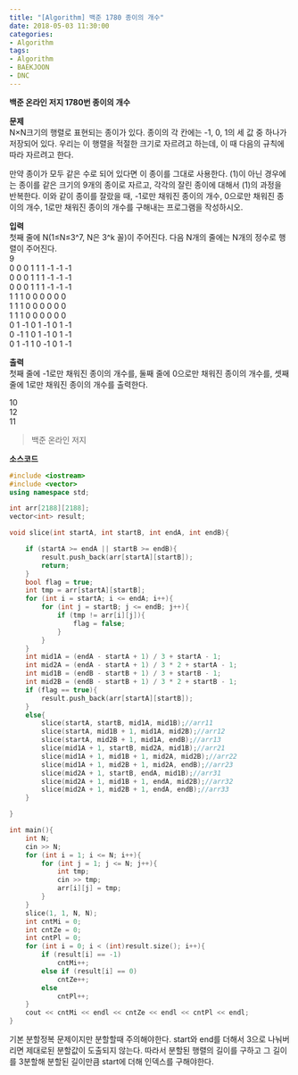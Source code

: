 ```yaml
---
title: "[Algorithm] 백준 1780 종이의 개수"
date: 2018-05-03 11:30:00
categories:
- Algorithm
tags:
- Algorithm
- BAEKJOON
- DNC
---
```

**백준 온라인 저지 1780번 종이의 개수**
<br/>

**문제**<br/>
N×N크기의 행렬로 표현되는 종이가 있다. 종이의 각 칸에는 -1, 0, 1의 세 값 중 하나가 저장되어 있다. 우리는 이 행렬을 적절한 크기로 자르려고 하는데, 이 때 다음의 규칙에 따라 자르려고 한다.

만약 종이가 모두 같은 수로 되어 있다면 이 종이를 그대로 사용한다.
(1)이 아닌 경우에는 종이를 같은 크기의 9개의 종이로 자르고, 각각의 잘린 종이에 대해서 (1)의 과정을 반복한다.
이와 같이 종이를 잘랐을 때, -1로만 채워진 종이의 개수, 0으로만 채워진 종이의 개수, 1로만 채워진 종이의 개수를 구해내는 프로그램을 작성하시오.
<br/>

**입력**<br/>
첫째 줄에 N(1≤N≤3^7, N은 3^k 꼴)이 주어진다. 다음 N개의 줄에는 N개의 정수로 행렬이 주어진다.
<br/>
9<br/>
0 0 0 1 1 1 -1 -1 -1<br/>
0 0 0 1 1 1 -1 -1 -1<br/>
0 0 0 1 1 1 -1 -1 -1<br/>
1 1 1 0 0 0 0 0 0<br/>
1 1 1 0 0 0 0 0 0<br/>
1 1 1 0 0 0 0 0 0<br/>
0 1 -1 0 1 -1 0 1 -1<br/>
0 -1 1 0 1 -1 0 1 -1<br/>
0 1 -1 1 0 -1 0 1 -1<br/>

**출력**<br/>
첫째 줄에 -1로만 채워진 종이의 개수를, 둘째 줄에 0으로만 채워진 종이의 개수를, 셋째 줄에 1로만 채워진 종이의 개수를 출력한다.<br/>

10<br/>
12<br/>
11<br/>
>백준 온라인 저지

**소스코드**
```c++
#include <iostream>
#include <vector>
using namespace std;

int arr[2188][2188];
vector<int> result;

void slice(int startA, int startB, int endA, int endB){

	if (startA >= endA || startB >= endB){
		result.push_back(arr[startA][startB]);
		return;
	}
	bool flag = true;
	int tmp = arr[startA][startB];
	for (int i = startA; i <= endA; i++){
		for (int j = startB; j <= endB; j++){
			if (tmp != arr[i][j]){
				flag = false;
			}
		}
	}
	int mid1A = (endA - startA + 1) / 3 + startA - 1;
	int mid2A = (endA - startA + 1) / 3 * 2 + startA - 1;
	int mid1B = (endB - startB + 1) / 3 + startB - 1;
	int mid2B = (endB - startB + 1) / 3 * 2 + startB - 1;
	if (flag == true){
		result.push_back(arr[startA][startB]);
	}
	else{
		slice(startA, startB, mid1A, mid1B);//arr11
		slice(startA, mid1B + 1, mid1A, mid2B);//arr12
		slice(startA, mid2B + 1, mid1A, endB);//arr13
		slice(mid1A + 1, startB, mid2A, mid1B);//arr21
		slice(mid1A + 1, mid1B + 1, mid2A, mid2B);//arr22
		slice(mid1A + 1, mid2B + 1, mid2A, endB);//arr23
		slice(mid2A + 1, startB, endA, mid1B);//arr31
		slice(mid2A + 1, mid1B + 1, endA, mid2B);//arr32
		slice(mid2A + 1, mid2B + 1, endA, endB);//arr33
	}

}

int main(){
	int N;
	cin >> N;
	for (int i = 1; i <= N; i++){
		for (int j = 1; j <= N; j++){
			int tmp;
			cin >> tmp;
			arr[i][j] = tmp;
		}
	}
	slice(1, 1, N, N);
	int cntMi = 0;
	int cntZe = 0;
	int cntPl = 0;
	for (int i = 0; i < (int)result.size(); i++){
		if (result[i] == -1)
			cntMi++;
		else if (result[i] == 0)
			cntZe++;
		else
			cntPl++;
	}
	cout << cntMi << endl << cntZe << endl << cntPl << endl;
}
```
기본 분할정복 문제이지만 분할할때 주의해야한다.
start와 end를 더해서 3으로 나눠버리면 제대로된 분할값이 도출되지 않는다. 따라서 분할된 행렬의 길이를 구하고 그 길이를 3분할해 분할된 길이만큼 start에 더해 인덱스를 구해야한다.
